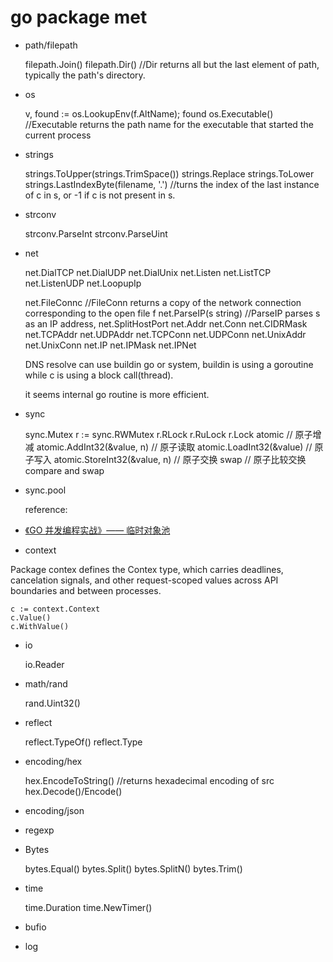 # go package met

- path/filepath

  filepath.Join()
  filepath.Dir() //Dir returns all but the last element of path, typically the path's directory.

- os

  v, found := os.LookupEnv(f.AltName); found
  os.Executable() //Executable returns the path name for the executable that started the current process

- strings

  strings.ToUpper(strings.TrimSpace())
  strings.Replace
  strings.ToLower
  strings.LastIndexByte(filename, '.') //turns the index of the last instance of c in s, or -1 if c is not present in s.

- strconv

  strconv.ParseInt
  strconv.ParseUint

- net

  net.DialTCP
  net.DialUDP
  net.DialUnix
  net.Listen
  net.ListTCP
  net.ListenUDP
  net.LoopupIp

  net.FileConnc //FileConn returns a copy of the network connection corresponding to the open file f
  net.ParseIP(s string) //ParseIP parses s as an IP address,
  net.SplitHostPort
  net.Addr
  net.Conn
  net.CIDRMask
  net.TCPAddr
  net.UDPAddr
  net.TCPConn
  net.UDPConn
  net.UnixAddr
  net.UnixConn
  net.IP
  net.IPMask
  net.IPNet

  DNS resolve can use buildin go or system, buildin is using a goroutine while c is using a block call(thread).

  it seems internal go routine is more efficient.

- sync

  sync.Mutex
  r := sync.RWMutex
  r.RLock
  r.RuLock
  r.Lock
  atomic
  // 原子增减 atomic.AddInt32(&value, n)
  // 原子读取 atomic.LoadInt32(&value)
  // 原子写入 atomic.StoreInt32(&value, n)
  // 原子交换 swap
  // 原子比较交换 compare and swap

- sync.pool

  reference:

- [《GO 并发编程实战》—— 临时对象池](http://ifeve.com/go-concurrency-object-pool/)

- context

Package contex defines the Contex type, which carries deadlines, cancelation signals, and other request-scoped values across API boundaries and between processes.

    c := context.Context
    c.Value()
    c.WithValue()

- io

  io.Reader

- math/rand

  rand.Uint32()

- reflect

  reflect.TypeOf()
  reflect.Type

- encoding/hex

  hex.EncodeToString() //returns hexadecimal encoding of src
  hex.Decode()/Encode()

- encoding/json
- regexp

- Bytes

  bytes.Equal()
  bytes.Split()
  bytes.SplitN()
  bytes.Trim()

- time

  time.Duration
  time.NewTimer()

- bufio

- log
